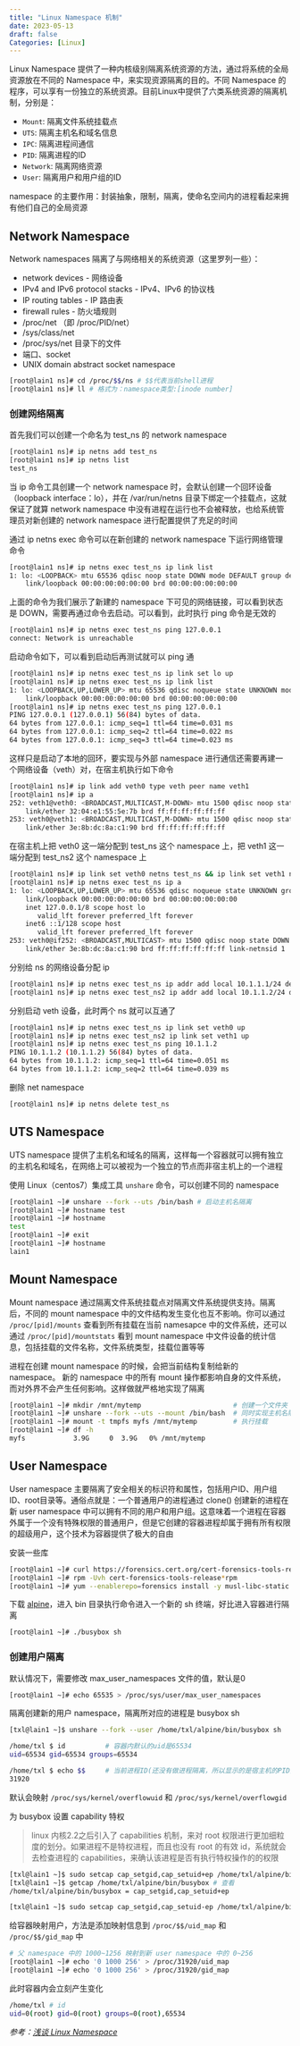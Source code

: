```yaml
---
title: "Linux Namespace 机制"
date: 2023-05-13
draft: false
Categories: [Linux]
---
```


Linux Namespace 提供了一种内核级别隔离系统资源的方法，通过将系统的全局资源放在不同的 Namespace 中，来实现资源隔离的目的。不同 Namespace 的程序，可以享有一份独立的系统资源。目前Linux中提供了六类系统资源的隔离机制，分别是：

- `Mount`: 隔离文件系统挂载点
- `UTS`: 隔离主机名和域名信息
- `IPC`: 隔离进程间通信
- `PID`: 隔离进程的ID
- `Network`: 隔离网络资源
- `User`: 隔离用户和用户组的ID

namespace 的主要作用：封装抽象，限制，隔离，使命名空间内的进程看起来拥有他们自己的全局资源



## Network Namespace

Network namespaces 隔离了与网络相关的系统资源（这里罗列一些）：

- network devices - 网络设备
- IPv4 and IPv6 protocol stacks - IPv4、IPv6 的协议栈
- IP routing tables - IP 路由表
- firewall rules - 防火墙规则
- /proc/net （即 /proc/PID/net）
- /sys/class/net
- /proc/sys/net 目录下的文件
- 端口、socket
- UNIX domain abstract socket namespace

```bash
[root@lain1 ns]# cd /proc/$$/ns	# $$代表当前shell进程
[root@lain1 ns]# ll	# 格式为：namespace类型:[inode number]
```

### 创建网络隔离

首先我们可以创建一个命名为 test_ns 的 network namespace

```bash
[root@lain1 ns]# ip netns add test_ns
[root@lain1 ns]# ip netns list
test_ns
```

当 ip 命令工具创建一个 network namespace 时，会默认创建一个回环设备（loopback interface：lo），并在 /var/run/netns 目录下绑定一个挂载点，这就保证了就算 network namespace 中没有进程在运行也不会被释放，也给系统管理员对新创建的 network namespace 进行配置提供了充足的时间

通过 ip netns exec 命令可以在新创建的 network namespace 下运行网络管理命令

```bash
[root@lain1 ns]# ip netns exec test_ns ip link list
1: lo: <LOOPBACK> mtu 65536 qdisc noop state DOWN mode DEFAULT group default qlen 1000
    link/loopback 00:00:00:00:00:00 brd 00:00:00:00:00:00
```

上面的命令为我们展示了新建的 namespace 下可见的网络链接，可以看到状态是 DOWN，需要再通过命令去启动。可以看到，此时执行 ping 命令是无效的

```bash
[root@lain1 ns]# ip netns exec test_ns ping 127.0.0.1
connect: Network is unreachable
```

启动命令如下，可以看到启动后再测试就可以 ping 通

```bash
[root@lain1 ns]# ip netns exec test_ns ip link set lo up
[root@lain1 ns]# ip netns exec test_ns ip link list
1: lo: <LOOPBACK,UP,LOWER_UP> mtu 65536 qdisc noqueue state UNKNOWN mode DEFAULT group default qlen 1000
    link/loopback 00:00:00:00:00:00 brd 00:00:00:00:00:00
[root@lain1 ns]# ip netns exec test_ns ping 127.0.0.1
PING 127.0.0.1 (127.0.0.1) 56(84) bytes of data.
64 bytes from 127.0.0.1: icmp_seq=1 ttl=64 time=0.031 ms
64 bytes from 127.0.0.1: icmp_seq=2 ttl=64 time=0.022 ms
64 bytes from 127.0.0.1: icmp_seq=3 ttl=64 time=0.023 ms
```

这样只是启动了本地的回环，要实现与外部 namespace 进行通信还需要再建一个网络设备（veth）对，在宿主机执行如下命令

```bash
[root@lain1 ns]# ip link add veth0 type veth peer name veth1
[root@lain1 ns]# ip a
252: veth1@veth0: <BROADCAST,MULTICAST,M-DOWN> mtu 1500 qdisc noop state DOWN group default qlen 1000
    link/ether 32:04:e1:55:5e:7b brd ff:ff:ff:ff:ff:ff
253: veth0@veth1: <BROADCAST,MULTICAST,M-DOWN> mtu 1500 qdisc noop state DOWN group default qlen 1000
    link/ether 3e:8b:dc:8a:c1:90 brd ff:ff:ff:ff:ff:ff
```

在宿主机上把 veth0 这一端分配到 test_ns 这个 namespace 上，把 veth1 这一端分配到 test_ns2 这个 namespace 上

```bash
[root@lain1 ns]# ip link set veth0 netns test_ns && ip link set veth1 netns test_ns2
[root@lain1 ns]# ip netns exec test_ns ip a
1: lo: <LOOPBACK,UP,LOWER_UP> mtu 65536 qdisc noqueue state UNKNOWN group default qlen 1000
    link/loopback 00:00:00:00:00:00 brd 00:00:00:00:00:00
    inet 127.0.0.1/8 scope host lo
       valid_lft forever preferred_lft forever
    inet6 ::1/128 scope host 
       valid_lft forever preferred_lft forever
253: veth0@if252: <BROADCAST,MULTICAST> mtu 1500 qdisc noop state DOWN group default qlen 1000
    link/ether 3e:8b:dc:8a:c1:90 brd ff:ff:ff:ff:ff:ff link-netnsid 1
```

分别给 ns 的网络设备分配 ip

```bash
[root@lain1 ns]# ip netns exec test_ns ip addr add local 10.1.1.1/24 dev veth0
[root@lain1 ns]# ip netns exec test_ns2 ip addr add local 10.1.1.2/24 dev veth1
```

分别启动 veth 设备，此时两个 ns 就可以互通了

```bash
[root@lain1 ns]# ip netns exec test_ns ip link set veth0 up
[root@lain1 ns]# ip netns exec test_ns2 ip link set veth1 up
[root@lain1 ns]# ip netns exec test_ns ping 10.1.1.2
PING 10.1.1.2 (10.1.1.2) 56(84) bytes of data.
64 bytes from 10.1.1.2: icmp_seq=1 ttl=64 time=0.051 ms
64 bytes from 10.1.1.2: icmp_seq=2 ttl=64 time=0.039 ms
```

删除 net namespace

```bash
[root@lain1 ns]# ip netns delete test_ns
```



## UTS Namespace

UTS namespace 提供了主机名和域名的隔离，这样每一个容器就可以拥有独立的主机名和域名，在网络上可以被视为一个独立的节点而非宿主机上的一个进程

使用 Linux（centos7）集成工具 `unshare` 命令，可以创建不同的 namespace

```bash
[root@lain1 ~]# unshare --fork --uts /bin/bash # 启动主机名隔离
[root@lain1 ~]# hostname test
[root@lain1 ~]# hostname
test
[root@lain1 ~]# exit
[root@lain1 ~]# hostname
lain1
```



## Mount Namespace

Mount namespace 通过隔离文件系统挂载点对隔离文件系统提供支持。隔离后，不同的 mount namespace 中的文件结构发生变化也互不影响。你可以通过 `/proc/[pid]/mounts` 查看到所有挂载在当前 namesapce 中的文件系统，还可以通过 `/proc/[pid]/mountstats` 看到 mount namespace 中文件设备的统计信息，包括挂载的文件名称，文件系统类型，挂载位置等等

进程在创建 mount namespace 的时候，会把当前结构复制给新的 namespace。 新的 namespace 中的所有 mount 操作都影响自身的文件系统，而对外界不会产生任何影响。这样做就严格地实现了隔离

```bash
[root@lain1 ~]# mkdir /mnt/mytemp						# 创建一个文件夹
[root@lain1 ~]# unshare --fork --uts --mount /bin/bash	# 同时实现主机名隔离和挂载隔离
[root@lain1 ~]# mount -t tmpfs myfs /mnt/mytemp			# 执行挂载
[root@lain1 ~]# df -h
myfs            3.9G     0  3.9G   0% /mnt/mytemp
```



## User Namespace

User namespace 主要隔离了安全相关的标识符和属性，包括用户ID、用户组ID、root目录等。通俗点就是：一个普通用户的进程通过 clone() 创建新的进程在新 user namespace 中可以拥有不同的用户和用户组。这意味着一个进程在容器外属于一个没有特殊权限的普通用户，但是它创建的容器进程却属于拥有所有权限的超级用户，这个技术为容器提供了极大的自由

安装一些库

```bash
[root@lain1 ~]# curl https://forensics.cert.org/cert-forensics-tools-release-el7.rpm -o cert-forensics-tools-release-el7.rpm 
[root@lain1 ~]# rpm -Uvh cert-forensics-tools-release*rpm
[root@lain1 ~]# yum --enablerepo=forensics install -y musl-libc-static
```

下载 [alpine](https://www.alpinelinux.org/downloads/)，进入 bin 目录执行命令进入一个新的 sh 终端，好比进入容器进行隔离

```bash
[root@lain1 ~]# ./busybox sh
```

### 创建用户隔离

默认情况下，需要修改 max_user_namespaces 文件的值，默认是0

```bash
[root@lain1 ~]# echo 65535 > /proc/sys/user/max_user_namespaces
```

隔离创建新的用户 namespace，隔离所对应的进程是 busybox sh

```bash
[txl@lain1 ~]$ unshare --fork --user /home/txl/alpine/bin/busybox sh

/home/txl $ id			# 容器内默认的uid是65534
uid=65534 gid=65534 groups=65534

/home/txl $ echo $$		# 当前进程ID(还没有做进程隔离，所以显示的是宿主机的PID)
31920
```

默认会映射 `/proc/sys/kernel/overflowuid` 和 `/proc/sys/kernel/overflowgid`

为 busybox 设置 capability 特权

> linux 内核2.2之后引入了 capabilities 机制，来对 root 权限进行更加细粒度的划分。如果进程不是特权进程，而且也没有 root 的有效 id，系统就会去检查进程的 capabilities，来确认该进程是否有执行特权操作的的权限

```bash
[txl@lain1 ~]$ sudo setcap cap_setgid,cap_setuid+ep /home/txl/alpine/bin/busybox 
[txl@lain1 ~]$ getcap /home/txl/alpine/bin/busybox # 查看
/home/txl/alpine/bin/busybox = cap_setgid,cap_setuid+ep

[txl@lain1 ~]$ sudo setcap cap_setgid,cap_setuid-ep /home/txl/alpine/bin/busybox # 取消
```

给容器映射用户，方法是添加映射信息到 `/proc/$$/uid_map` 和 `/proc/$$/gid_map` 中

```bash
# 父 namespace 中的 1000~1256 映射到新 user namespace 中的 0~256
[root@lain1 ~]# echo '0 1000 256' > /proc/31920/uid_map
[root@lain1 ~]# echo '0 1000 256' > /proc/31920/gid_map
```

此时容器内会立刻产生变化

```bash
/home/txl # id
uid=0(root) gid=0(root) groups=0(root),65534
```



*参考：[浅谈 Linux Namespace](https://xigang.github.io/2018/10/14/namespace-md/)*
